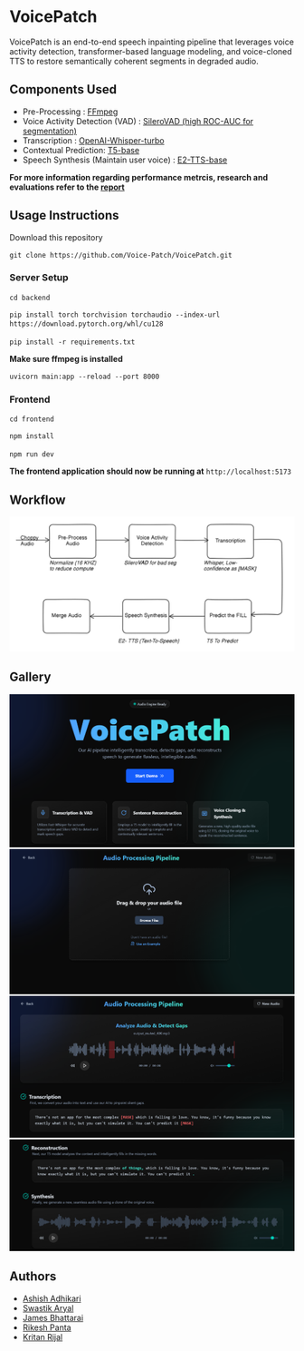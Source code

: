 
# VoicePatch

VoicePatch is an end-to-end speech inpainting pipeline that leverages voice activity detection, transformer-based language modeling, and voice-cloned TTS to restore semantically coherent segments in degraded audio.

## Components Used

- Pre-Processing :  [FFmpeg](https://ffmpeg.org/download.html)
- Voice Activity Detection (VAD) : [SileroVAD (high ROC-AUC for segmentation)](https://github.com/snakers4/silero-vad)
- Transcription : [OpenAI-Whisper-turbo](https://huggingface.co/openai/whisper-large-v3-turbo)
- Contextual Prediction: [T5-base](https://huggingface.co/google-t5/t5-base)
- Speech Synthesis (Maintain user voice) : [E2-TTS-base](https://huggingface.co/SWivid/E2-TTS)

**For more information regarding performance metrcis, research and evaluations refer to the [report](./voicepatchreport.pdf)**

## Usage Instructions
Download this repository
```
git clone https://github.com/Voice-Patch/VoicePatch.git
```
### Server Setup
```
cd backend
```
```
pip install torch torchvision torchaudio --index-url https://download.pytorch.org/whl/cu128

pip install -r requirements.txt
```

**Make sure ffmpeg is installed**

```
uvicorn main:app --reload --port 8000
```

### Frontend

```
cd frontend
```
```
npm install

npm run dev
```
**The frontend application should now be running at**
`http://localhost:5173`



## Workflow

![flowhcart](backend/readme_images/flowchart.png)

## Gallery
![home](backend/readme_images/home.png)
![file](backend/readme_images/file.png)
![trans](backend/readme_images/trans.png)
![recons](backend/readme_images/recons.png)

## Authors
- [Ashish Adhikari](https://github.com/Aashish1-1-1)  
- [Swastik Aryal](https://github.com/Swastik-Aryal)  
- [James Bhattarai](https://github.com/jamesii-b)  
- [Rikesh Panta](https://github.com/RiCEmare)
- [Kritan Rijal](https://github.com/justfoolingaround)

